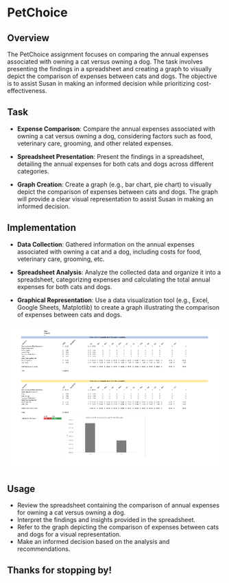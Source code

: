 # PetChoice 

## Overview
The PetChoice assignment focuses on comparing the annual expenses associated with owning a cat versus owning a dog. The task involves presenting the findings in a spreadsheet and creating a graph to visually depict the comparison of expenses between cats and dogs. The objective is to assist Susan in making an informed decision while prioritizing cost-effectiveness.

## Task
- **Expense Comparison**: Compare the annual expenses associated with owning a cat versus owning a dog, considering factors such as food, veterinary care, grooming, and other related expenses.
  
- **Spreadsheet Presentation**: Present the findings in a spreadsheet, detailing the annual expenses for both cats and dogs across different categories.
  
- **Graph Creation**: Create a graph (e.g., bar chart, pie chart) to visually depict the comparison of expenses between cats and dogs. The graph will provide a clear visual representation to assist Susan in making an informed decision.

## Implementation
- **Data Collection**: Gathered information on the annual expenses associated with owning a cat and a dog, including costs for food, veterinary care, grooming, etc.
  
- **Spreadsheet Analysis**: Analyze the collected data and organize it into a spreadsheet, categorizing expenses and calculating the total annual expenses for both cats and dogs.
  
- **Graphical Representation**: Use a data visualization tool (e.g., Excel, Google Sheets, Matplotlib) to create a graph illustrating the comparison of expenses between cats and dogs.

<img src = "https://github.com/Frances-Odunaiya/Data-Analysis-using-Microsoft-Excel/blob/main/Data%20Analysis%20using%20Microsoft%20Excel/PetChoice%20Assignment/PetChoice%20Assignment.png" alt = "PetChoice Assignment">

## Usage
- Review the spreadsheet containing the comparison of annual expenses for owning a cat versus owning a dog.
- Interpret the findings and insights provided in the spreadsheet.
- Refer to the graph depicting the comparison of expenses between cats and dogs for a visual representation.
- Make an informed decision based on the analysis and recommendations.

## Thanks for stopping by!
